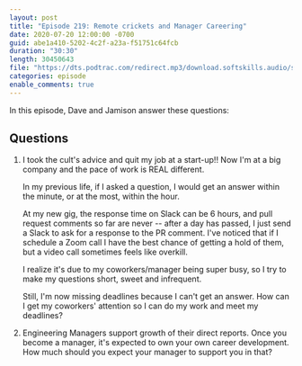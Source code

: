 ```yaml
---
layout: post
title: "Episode 219: Remote crickets and Manager Careering"
date: 2020-07-20 12:00:00 -0700
guid: abe1a410-5202-4c2f-a23a-f51751c64fcb
duration: "30:30"
length: 30450643
file: "https://dts.podtrac.com/redirect.mp3/download.softskills.audio/sse-219.mp3"
categories: episode
enable_comments: true
---
```


In this episode, Dave and Jamison answer these questions:

## Questions

1. I took the cult's advice and quit my job at a start-up!! Now I'm at a big company and the pace of work is REAL different.
   
   In my previous life, if I asked a question, I would get an answer within the minute, or at the most, within the hour.
   
   At my new gig, the response time on Slack can be 6 hours, and pull request comments so far are never -- after a day has passed, I just send a Slack to ask for a response to the PR comment. I've noticed that if I schedule a Zoom call I have the best chance of getting a hold of them, but a video call sometimes feels like overkill.
   
   I realize it's due to my coworkers/manager being super busy, so I try to make my questions short, sweet and infrequent.
   
   Still, I'm now missing deadlines because I can't get an answer. How can I get my coworkers' attention so I can do my work and meet my deadlines?


2. Engineering Managers support growth of their direct reports. Once you become a manager, it's expected to own your own career development. How much should you expect your manager to support you in that?
